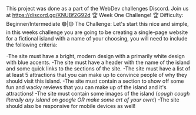 This project was done as a part of the WebDev challenges Discord.
Join us at https://discord.gg/KNUBf2G92d
🏆  Week One Challenge! 🏆 
Difficulty: Beginner/Intermediate 🟢|🟡 
The Challenge:
Let's start this nice and simple, in this weeks challenge you are going to be creating a single-page website for a fictional island with a name of your choosing, you will need to include the following criteria:

-The site must have a bright, modern design with a primarily white design with blue accents.
-The site must have a header with the name of the island and some quick links to the sections of the site.
-The site must have a list of at least 5 attractions that you can make up to convince people of why they should visit this island.
-The site must contain a section to show off some fun and wacky reviews that you can make up of the island and it's attractions!
-The site must contain some images of the island (*cough cough literally any island on google OR make some art of your own!*)
-The site should also be responsive for mobile devices as well!
